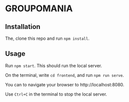 # GROUPOMANIA

## Installation

The, clone this repo and run `npm install`.

## Usage

Run `npm start`. This should run the local server.

On the terminal, write `cd frontend`, and run `npm run serve`.

You can to navigate your browser to http://localhost:8080.

Use `Ctrl+C` in the terminal to stop the local server.
